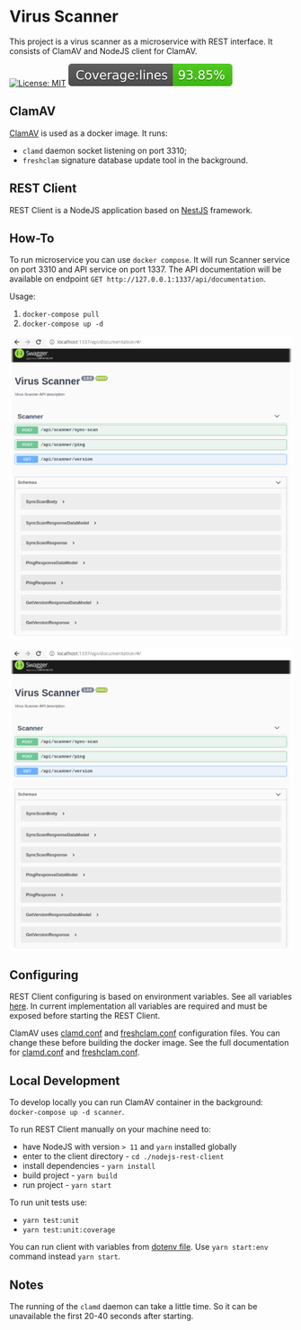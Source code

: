 # Virus Scanner

This project is a virus scanner as a microservice with REST interface. It consists of ClamAV and NodeJS client for ClamAV.

[![License: MIT](https://img.shields.io/badge/License-MIT-brightgreen.svg)](./LICENSE)
![](./nodejs-rest-client/badges/badge-lines.svg)

## ClamAV

[ClamAV](https://www.clamav.net/) is used as a docker image. It runs:
* `clamd` daemon socket listening on port 3310;
* `freshclam` signature database update tool in the background.

## REST Client

REST Client is a NodeJS application based on [NestJS](https://nestjs.com/) framework. 

## How-To

To run microservice you can use `docker compose`. It will run Scanner service on port 3310 and API service on port 1337. The API documentation will be available on endpoint `GET http://127.0.0.1:1337/api/documentation`.

Usage: 

1. `docker-compose pull`
2. `docker-compose up -d`

<p align="center">
  <img src="./assets/readme.api-documentation.png">
</p>

![API documentation ><](./assets/readme.api-documentation.png)

## Configuring

REST Client configuring is based on environment variables. See all variables [here](nodejs-rest-client/env/.env). In current implementation all variables are required and must be exposed before starting the REST Client.

ClamAV uses [clamd.conf](scanner/clamav/docker/clamd.conf) and [freshclam.conf](scanner/clamav/docker/freshclam.conf) configuration files. You can change these before building the docker image. See the full documentation for [clamd.conf](https://linux.die.net/man/5/clamd.conf) and [freshclam.conf](https://linux.die.net/man/5/freshclam.conf).

## Local Development

To develop locally you can run ClamAV container in the background: `docker-compose up -d scanner`.

To run REST Client manually on your machine need to:
* have NodeJS with version `> 11` and `yarn` installed globally
* enter to the client directory - `cd ./nodejs-rest-client`
* install dependencies - `yarn install`
* build project - `yarn build`
* run project - `yarn start`

To run unit tests use:
* `yarn test:unit`
* `yarn test:unit:coverage`

You can run client with variables from [dotenv file](nodejs-rest-client/env/.env). Use `yarn start:env` command instead `yarn start`.

## Notes

The running of the `clamd` daemon can take a little time. So it can be unavailable the first 20-40 seconds after starting.